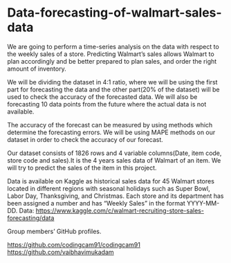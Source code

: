# Data-forecasting-of-walmart-sales-data
We are going to perform a time-series analysis on the data with respect to the weekly sales of a store. Predicting Walmart’s sales allows Walmart to plan accordingly and be better prepared to plan sales, and order the right amount of inventory.

We will be dividing the dataset in 4:1 ratio, where we will be using the first part for forecasting the data and the other part(20% of the dataset) will be used to check the accuracy of the forecasted data. We will also be forecasting 10 data points from the future where the actual data is not available.

The accuracy of the forecast can be measured by using methods which determine the forecasting errors. We will be using MAPE methods on our dataset in order to check the accuracy of our forecast.

Our dataset consists of 1826 rows and 4 variable columns(Date, item code, store code and sales).It is the 4 years sales data of Walmart of an item. We will try to predict the sales of the item in this project.

Data is available on Kaggle as historical sales data for 45 Walmart stores located in different regions with seasonal holidays such as Super Bowl, Labor Day, Thanksgiving, and Christmas. Each store and its department has been assigned a number and has “Weekly Sales” in the format YYYY-MM-DD. Data: https://www.kaggle.com/c/walmart-recruiting-store-sales-forecasting/data

Group members’ GitHub profiles. 

https://github.com/codingcam91/codingcam91 
https://github.com/vaibhavimukadam
